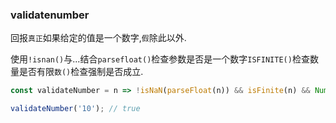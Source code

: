 ### validatenumber

回报`真正`如果给定的值是一个数字,`假`除此以外. 

使用`!isnan()`与...结合`parsefloat()`检查参数是否是一个数字`ISFINITE()`检查数量是否有限`数()`检查强制是否成立. 

```js
const validateNumber = n => !isNaN(parseFloat(n)) && isFinite(n) && Number(n) == n;
```

```js
validateNumber('10'); // true
```